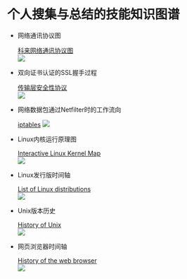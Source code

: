 # 个人搜集与总结的技能知识图谱

- 网络通讯协议图

    [科来网络通讯协议图](http://www.colasoft.com.cn/download/protocols_map.php)  
    ![](http://www.colasoft.com.cn/wp-content/uploads/2016/06/colasoft-protocol-map1-2019-1-1280x836.png)

- 双向证书认证的SSL握手过程

    [传输层安全性协议](https://zh.wikipedia.org/wiki/%E5%82%B3%E8%BC%B8%E5%B1%A4%E5%AE%89%E5%85%A8%E6%80%A7%E5%8D%94%E5%AE%9A)  
    ![](https://upload.wikimedia.org/wikipedia/commons/a/ae/SSL_handshake_with_two_way_authentication_with_certificates.svg)

- 网络数据包通过Netfilter时的工作流向

    [iptables](https://zh.wikipedia.org/wiki/Iptables)
    ![](https://upload.wikimedia.org/wikipedia/commons/3/37/Netfilter-packet-flow.svg)

- Linux内核运行原理图

    [Interactive Linux Kernel Map](http://makelinux.net/kernel_map/)  
    ![](http://makelinux.net/kernel_map/LKM3_2048.png)

- Linux发行版时间轴

    [List of Linux distributions](https://en.wikipedia.org/wiki/List_of_Linux_distributions)  
    ![](https://upload.wikimedia.org/wikipedia/commons/1/1b/Linux_Distribution_Timeline.svg)

- Unix版本历史

    [History of Unix](https://en.wikipedia.org/wiki/History_of_Unix)  
    ![](https://upload.wikimedia.org/wikipedia/commons/7/77/Unix_history-simple.svg)

- 网页浏览器时间轴

    [History of the web browser](https://en.wikipedia.org/wiki/History_of_the_web_browser)  
    ![](https://upload.wikimedia.org/wikipedia/commons/7/74/Timeline_of_web_browsers.svg)
